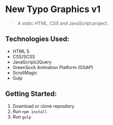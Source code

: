 # New Typo Graphics v1

> A static HTML, CSS and JavaScript project.

## Technologies Used:
- HTML 5
- CSS/SCSS
- JavaScript/JQuery
- GreenSock Animation Platform (GSAP)
- ScrollMagic
- Gulp

## Getting Started:
1. Download or clone repository
2. Run `npm install`
3. Run `gulp`
